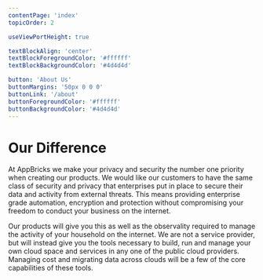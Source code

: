 ```yaml
---
contentPage: 'index'
topicOrder: 2

useViewPortHeight: true

textBlockAlign: 'center'
textBlockForegroundColor: '#ffffff'
textBlockBackgroundColor: '#4d4d4d'

button: 'About Us'
buttonMargins: '50px 0 0 0'
buttonLink: '/about'
buttonForegroundColor: '#ffffff'
buttonBackgroundColor: '#4d4d4d'
---
```


# Our Difference

At AppBricks we make your privacy and security the number one priority when creating our products. We would like our customers to have the same class of security and privacy that enterprises put in place to secure their data and activity from external threats. This means providing enterprise grade automation, encryption and protection without compromising your freedom to conduct your business on the internet. 

Our products will give you this as well as the observality required to manage the activity of your household on the internet. We are not a service provider, but will instead give you the tools necessary to build, run and manage your own cloud space and services in any one of the public cloud providers. Managing cost and migrating data across clouds will be a few of the core capabilities of these tools.